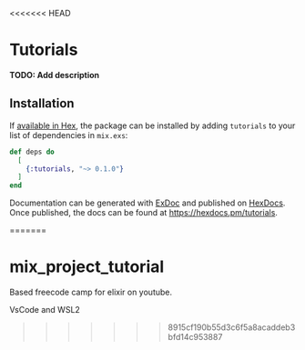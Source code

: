 <<<<<<< HEAD
# Tutorials

**TODO: Add description**

## Installation

If [available in Hex](https://hex.pm/docs/publish), the package can be installed
by adding `tutorials` to your list of dependencies in `mix.exs`:

```elixir
def deps do
  [
    {:tutorials, "~> 0.1.0"}
  ]
end
```

Documentation can be generated with [ExDoc](https://github.com/elixir-lang/ex_doc)
and published on [HexDocs](https://hexdocs.pm). Once published, the docs can
be found at <https://hexdocs.pm/tutorials>.

=======
# mix_project_tutorial

Based freecode camp for elixir on youtube.

VsCode and WSL2
>>>>>>> 8915cf190b55d3c6f5a8acaddeb3bfd14c953887
